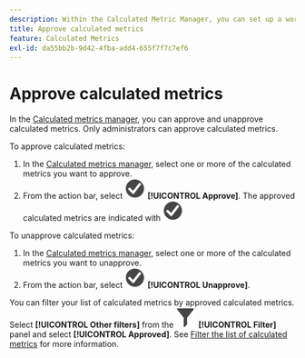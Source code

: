 ```yaml
---
description: Within the Calculated Metric Manager, you can set up a workflow that includes approving metrics for various levels of application and for specific departments or groups.
title: Approve calculated metrics
feature: Calculated Metrics
exl-id: da55bb2b-9d42-4fba-add4-655f7f7c7ef6
---
```

# Approve calculated metrics

In the [Calculated metrics manager](cm-manager.md), you can approve and unapprove calculated metrics. Only administrators can approve calculated metrics.

To approve calculated metrics:

1. In the [Calculated metrics manager](cm-manager.md), select one or more of the calculated metrics you want to approve.
1. From the action bar, select ![CheckmarkCircle](/help/assets/icons/CheckmarkCircle.svg) **[!UICONTROL Approve]**. The approved calculated metrics are indicated with ![CheckmarkCircle](/help/assets/icons/CheckmarkCircle.svg)
   
To unapprove calculated metrics:

1. In the [Calculated metrics manager](cm-approving.md), select one or more of the calculated metrics you want to unapprove.
1. From the action bar, select ![CheckmarkCircle](/help/assets/icons/CheckmarkCircle.svg) **[!UICONTROL Unapprove]**.
   

You can filter your list of calculated metrics by approved calculated metrics. Select **[!UICONTROL Other filters]** from the ![Filter](/help/assets/icons/Filter.svg) **[!UICONTROL Filter]** panel and select **[!UICONTROL Approved]**. See [Filter the list of calculated metrics](/help/components/calc-metrics/cm-workflow/cm-filter.md) for more information.
